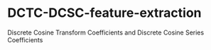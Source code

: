 # DCTC-DCSC-feature-extraction
Discrete Cosine Transform Coefficients and Discrete Cosine Series Coefficients
